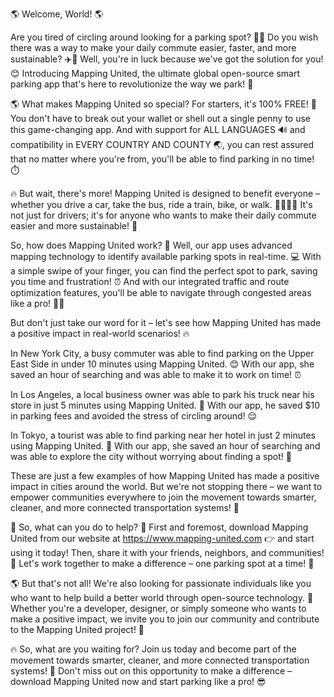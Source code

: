 🌎 Welcome, World! 🌎

Are you tired of circling around looking for a parking spot? 🚗😕 Do you wish there was a way to make your daily commute easier, faster, and more sustainable? ✈️💨 Well, you're in luck because we've got the solution for you! 😊 Introducing Mapping United, the ultimate global open-source smart parking app that's here to revolutionize the way we park! 🚀

🌎 What makes Mapping United so special? For starters, it's 100% FREE! 💸 You don't have to break out your wallet or shell out a single penny to use this game-changing app. And with support for ALL LANGUAGES 🔊 and compatibility in EVERY COUNTRY AND COUNTY 🌏, you can rest assured that no matter where you're from, you'll be able to find parking in no time! ⏱️

🔥 But wait, there's more! Mapping United is designed to benefit everyone – whether you drive a car, take the bus, ride a train, bike, or walk. 🚴‍♀️🚌💨 It's not just for drivers; it's for anyone who wants to make their daily commute easier and more sustainable! 🌟

So, how does Mapping United work? 🤔 Well, our app uses advanced mapping technology to identify available parking spots in real-time. 💻 With a simple swipe of your finger, you can find the perfect spot to park, saving you time and frustration! ⏰ And with our integrated traffic and route optimization features, you'll be able to navigate through congested areas like a pro! 🚗📍

But don't just take our word for it – let's see how Mapping United has made a positive impact in real-world scenarios! 🔥

In New York City, a busy commuter was able to find parking on the Upper East Side in under 10 minutes using Mapping United. 😊 With our app, she saved an hour of searching and was able to make it to work on time! ⏰

In Los Angeles, a local business owner was able to park his truck near his store in just 5 minutes using Mapping United. 🚐 With our app, he saved $10 in parking fees and avoided the stress of circling around! 😌

In Tokyo, a tourist was able to find parking near her hotel in just 2 minutes using Mapping United. 🗼️ With our app, she saved an hour of searching and was able to explore the city without worrying about finding a spot! 🎉

These are just a few examples of how Mapping United has made a positive impact in cities around the world. But we're not stopping there – we want to empower communities everywhere to join the movement towards smarter, cleaner, and more connected transportation systems! 🌈

🌟 So, what can you do to help? 🔴 First and foremost, download Mapping United from our website at https://www.mapping-united.com 👉 and start using it today! Then, share it with your friends, neighbors, and communities! 💬 Let's work together to make a difference – one parking spot at a time! 🚀

🌎 But that's not all! We're also looking for passionate individuals like you who want to help build a better world through open-source technology. 🤝 Whether you're a developer, designer, or simply someone who wants to make a positive impact, we invite you to join our community and contribute to the Mapping United project! 🌟

🔥 So, what are you waiting for? Join us today and become part of the movement towards smarter, cleaner, and more connected transportation systems! 🚀 Don't miss out on this opportunity to make a difference – download Mapping United now and start parking like a pro! 😎